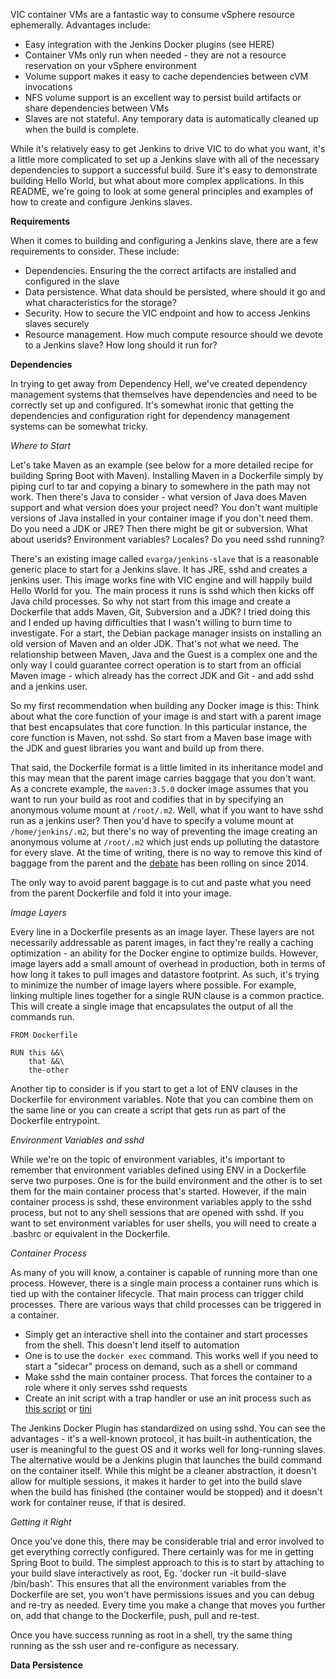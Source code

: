 VIC container VMs are a fantastic way to consume vSphere resource ephemerally. Advantages include:

 - Easy integration with the Jenkins Docker plugins (see HERE)
 - Container VMs only run when needed - they are not a resource reservation on your vSphere environment
 - Volume support makes it easy to cache dependencies between cVM invocations
 - NFS volume support is an excellent way to persist build artifacts or share dependencies between VMs
 - Slaves are not stateful. Any temporary data is automatically cleaned up when the build is complete.

While it's relatively easy to get Jenkins to drive VIC to do what you want, it's a little more complicated to set up a Jenkins slave with all of the necessary dependencies to support a successful build. Sure it's easy to demonstrate building Hello World, but what about more complex applications. In this README, we're going to look at some general principles and examples of how to create and configure Jenkins slaves.

**Requirements**

When it comes to building and configuring a Jenkins slave, there are a few requirements to consider. These include:

 - Dependencies. Ensuring the the correct artifacts are installed and configured in the slave
 - Data persistence. What data should be persisted, where should it go and what characteristics for the storage?
 - Security. How to secure the VIC endpoint and how to access Jenkins slaves securely
 - Resource management. How much compute resource should we devote to a Jenkins slave? How long should it run for?
 
 **Dependencies**
 
In trying to get away from Dependency Hell, we've created dependency management systems that themselves have dependencies and need to be correctly set up and configured. It's somewhat ironic that getting the dependencies and configuration right for dependency management systems can be somewhat tricky. 

_Where to Start_

Let's take Maven as an example (see below for a more detailed recipe for building Spring Boot with Maven). Installing Maven in a Dockerfile simply by piping curl to tar and copying a binary to somewhere in the path may not work. Then there's Java to consider - what version of Java does Maven support and what version does your project need? You don't want multiple versions of Java installed in your container image if you don't need them. Do you need a JDK or JRE? Then there might be git or subversion. What about userids? Environment variables? Locales? Do you need sshd running?

There's an existing image called `evarga/jenkins-slave` that is a reasonable generic place to start for a Jenkins slave. It has JRE, sshd and creates a jenkins user. This image works fine with VIC engine and will happily build Hello World for you. The main process it runs is  sshd which then kicks off Java child processes. So why not start from this image and create a Dockerfile that adds Maven, Git, Subversion and a JDK? I tried doing this and I ended up having difficulties that I wasn't willing to burn time to investigate. For a start, the Debian package manager insists on installing an old version of Maven and an older JDK. That's not what we need. The relationship between Maven, Java and the Guest is a complex one and the only way I could guarantee correct operation is to start from an official Maven image - which already has the correct JDK and Git - and add sshd and a jenkins user. 

So my first recommendation when building any Docker image is this: Think about what the core function of your image is and start with a parent image that best encapsulates that core function. In this particular instance, the core function is Maven, not sshd. So start from a Maven base image with the JDK and guest libraries you want and build up from there.

That said, the Dockerfile format is a little limited in its inheritance model and this may mean that the parent image carries baggage that you don't want. As a concrete example, the `maven:3.5.0` docker image assumes that you want to run your build as root and codifies that in by specifying an anonymous volume mount at `/root/.m2`. Well, what if you want to have sshd run as a jenkins user? Then you'd have to specify a volume mount at `/home/jenkins/.m2`, but there's no way of preventing the image creating an anonymous volume at `/root/.m2` which just ends up polluting the datastore for every slave. At the time of writing, there is no way to remove this kind of baggage from the parent and the [debate](https://github.com/moby/moby/issues/3465) has been rolling on since 2014. 

The only way to avoid parent baggage is to cut and paste what you need from the parent Dockerfile and fold it into your image.

_Image Layers_

Every line in a Dockerfile presents as an image layer. These layers are not necessarily addressable as parent images, in fact they're really a caching optimization - an ability for the Docker engine to optimize builds. However, image layers add a small amount of overhead in production, both in terms of how long it takes to pull images and datastore footprint. As such, it's trying to minimize the number of image layers where possible. For example, linking multiple lines together for a single RUN clause is a common practice. This will create a single image that encapsulates the output of all the commands run.

```
FROM Dockerfile

RUN this &&\
    that &&\
    the-other
```
Another tip to consider is if you start to get a lot of ENV clauses in the Dockerfile for environment variables. Note that you can combine them on the same line or you can create a script that gets run as part of the Dockerfile entrypoint.

_Environment Variables and sshd_

While we're on the topic of environment variables, it's important to remember that environment variables defined using ENV in a Dockerfile serve two purposes. One is for the build environment and the other is to set them for the main container process that's started. However, if the main container process is sshd, these environment variables apply to the sshd process, but not to any shell sessions that are opened with sshd. If you want to set environment variables for user shells, you will need to create a .bashrc or equivalent in the Dockerfile.

_Container Process_

As many of you will know, a container is capable of running more than one process. However, there is a single main process a container runs which is tied up with the container lifecycle. That main process can trigger child processes. There are various ways that child processes can be triggered in a container. 

 - Simply get an interactive shell into the container and start processes from the shell. This doesn't lend itself to automation
 - One is to use the `docker exec` command. This works well if you need to start a "sidecar" process on demand, such as a shell or command
 - Make sshd the main container process. That forces the container to a role where it only serves sshd requests
 - Create an init script with a trap handler or use an init process such as [this script](dind/with-ssh/rc.local) or [tini](https://github.com/krallin/tini)

The Jenkins Docker Plugin has standardized on using sshd. You can see the advantages - it's a well-known protocol, it has built-in authentication, the user is meaningful to the guest OS and it works well for long-running slaves. The alternative would be a Jenkins plugin that launches the build command on the container itself. While this might be a cleaner abstraction, it doesn't allow for multiple sessions, it makes it harder to get into the build slave when the build has finished (the container would be stopped) and it doesn't work for container reuse, if that is desired.

_Getting it Right_

Once you've done this, there may be considerable trial and error involved to get everything correctly configured. There certainly was for me in getting Spring Boot to build. The simplest approach to this is to start by attaching to your build slave interactively as root, Eg. 'docker run -it build-slave /bin/bash'. This ensures that all the environment variables from the Dockerfile are set, you won't have permissions issues and you can debug and re-try as needed. Every time you make a change that moves you further on, add that change to the Dockerfile, push, pull and re-test.

Once you have success running as root in a shell, try the same thing running as the ssh user and re-configure as necessary.

**Data Persistence**




